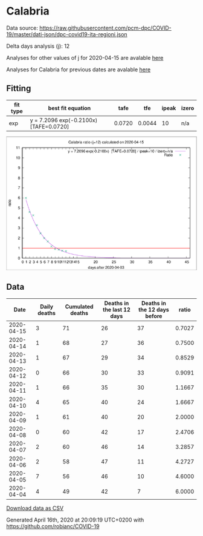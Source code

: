 # Calabria

Data source: https://raw.githubusercontent.com/pcm-dpc/COVID-19/master/dati-json/dpc-covid19-ita-regioni.json

Delta days analysis (j): 12

Analyses for other values of j for 2020-04-15 are avalable [here](../2020-04-15/README.md)

Analyses for Calabria for previous dates are avalable [here](../README.md)

## Fitting 
|fit type|best fit equation|tafe|tfe|ipeak|izero|
|-------|-----|--------|------|---|---|
|exp|y = 7.2096 exp(-0.2100x)  [TAFE=0.0720]|0.0720|0.0044|10|n/a|

![Plot](COVID-19_calabria_j12_2020-04-15.png)

## Data
|Date|Daily deaths|Cumulated deaths|Deaths in the last 12 days|Deaths in the 12 days before|ratio|
|----|----------|-----------|-------|--------------------|-----|
|2020-04-15|3|71|26|37|0.7027|
|2020-04-14|1|68|27|36|0.7500|
|2020-04-13|1|67|29|34|0.8529|
|2020-04-12|0|66|30|33|0.9091|
|2020-04-11|1|66|35|30|1.1667|
|2020-04-10|4|65|40|24|1.6667|
|2020-04-09|1|61|40|20|2.0000|
|2020-04-08|0|60|42|17|2.4706|
|2020-04-07|2|60|46|14|3.2857|
|2020-04-06|2|58|47|11|4.2727|
|2020-04-05|7|56|46|10|4.6000|
|2020-04-04|4|49|42|7|6.0000|

[Download data as CSV](COVID-19_calabria_j12_2020-04-15.csv)

Generated April 16th, 2020 at 20:09:19 UTC+0200 with https://github.com/robianc/COVID-19

